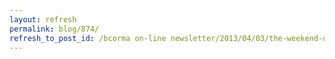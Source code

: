 ```yaml
---
layout: refresh
permalink: blog/874/
refresh_to_post_id: /bcorma on-line newsletter/2013/04/03/the-weekend-of-april-27th-is-bcormas-rider-school-and-recreational-trail-ride-weekend-at-ok-falls-north-of-osoyoos-bc
---
```


